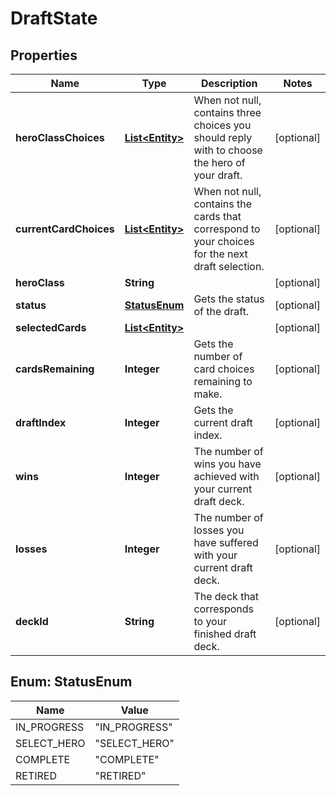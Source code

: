 
# DraftState

## Properties
Name | Type | Description | Notes
------------ | ------------- | ------------- | -------------
**heroClassChoices** | [**List&lt;Entity&gt;**](Entity.md) | When not null, contains three choices you should reply with to choose the hero of your draft.  |  [optional]
**currentCardChoices** | [**List&lt;Entity&gt;**](Entity.md) | When not null, contains the cards that correspond to your choices for the next draft selection.  |  [optional]
**heroClass** | **String** |  |  [optional]
**status** | [**StatusEnum**](#StatusEnum) | Gets the status of the draft.  |  [optional]
**selectedCards** | [**List&lt;Entity&gt;**](Entity.md) |  |  [optional]
**cardsRemaining** | **Integer** | Gets the number of card choices remaining to make.  |  [optional]
**draftIndex** | **Integer** | Gets the current draft index.  |  [optional]
**wins** | **Integer** | The number of wins you have achieved with your current draft deck.  |  [optional]
**losses** | **Integer** | The number of losses you have suffered with your current draft deck.  |  [optional]
**deckId** | **String** | The deck that corresponds to your finished draft deck.  |  [optional]


<a name="StatusEnum"></a>
## Enum: StatusEnum
Name | Value
---- | -----
IN_PROGRESS | &quot;IN_PROGRESS&quot;
SELECT_HERO | &quot;SELECT_HERO&quot;
COMPLETE | &quot;COMPLETE&quot;
RETIRED | &quot;RETIRED&quot;



